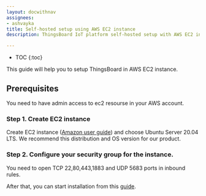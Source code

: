 ```yaml
---
layout: docwithnav
assignees:
- ashvayka
title: Self-hosted setup using AWS EC2 instance
description: ThingsBoard IoT platform self-hosted setup with AWS EC2 instance

---
```


* TOC
{:toc}

This guide will help you to setup ThingsBoard in AWS EC2 instance. 

## Prerequisites

You need to have admin access to ec2 resourse in your AWS account.

### Step 1. Create EC2 instance

Create EC2 instance ([Amazon user guide](https://docs.aws.amazon.com/efs/latest/ug/gs-step-one-create-ec2-resources.html)) and choose Ubuntu Server 20.04 LTS. We recommend this distribution and OS version for our product.

### Step 2. Configure your security group for the instance.

You need to open TCP 22,80,443,1883 and UDP 5683 ports in inbound rules.


After that, you can start installation from this [guide](/docs/user-guide/install/ubuntu/).


